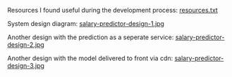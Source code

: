 Resources I found useful during the development process: [resources.txt](./resources.txt)

System design diagram: [salary-predictor-design-1.jpg](./salary-predictor-design-1.jpg)

Another design with the prediction as a seperate service: [salary-predictor-design-2.jpg](./salary-predictor-design-2.jpg)

Another design with the model delivered to front via cdn: [salary-predictor-design-3.jpg](./salary-predictor-design-3.jpg)